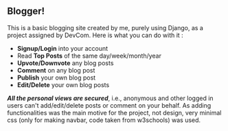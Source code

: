 ## Blogger!
This is a basic blogging site created by me, purely using Django, as a project assigned by DevCom. Here is what you can do with it : <br/>

- <b>Signup/Login</b> into your account
- Read <b>Top Posts</b> of the same day/week/month/year
- <b>Upvote/Downvote</b> any blog posts
- <b>Comment</b> on any blog post
- <b>Publish</b> your own blog post
- <b>Edit/Delete</b> your own blog posts

<b><i>All the personal views are secured</i></b>, i.e., anonymous and other logged in users can't add/edit/delete posts or comment on your behalf. As adding functionalities was the main motive for the project, not design, very minimal css (only for making navbar, code taken from w3schools) was used.
